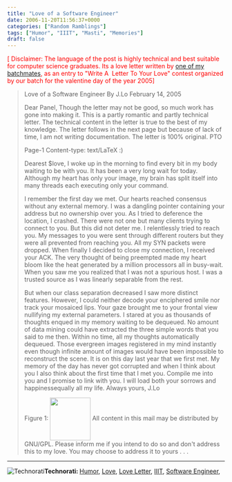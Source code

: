 ```yaml
---
title: "Love of a Software Engineer"
date: 2006-11-20T11:56:37+0000
categories: ["Random Ramblings"]
tags: ["Humor", "IIIT", "Masti", "Memories"]
draft: false
---
```


<font color="red">[ Disclaimer: The language of the post is highly technical and best suitable for computer science graduates. Its a love letter written by <a href="http://ljagan.blogspot.com/">one of my batchmates</a>, as an entry to "Write A  Letter To Your Love" contest organized by our batch for the valentine day of the year 2005]</font>
<blockquote>Love of a Software Engineer
By J.Lo
February 14, 2005

Dear Panel,
Though the letter may not be good, so much work has gone into making it. This is a partly romantic and partly technical letter. The technical content in the letter is true to the best of my knowledge. The letter follows in the next page but because of lack of time, I am not writing documentation. The letter is 100% original.
PTO

Page-1
Content-type: text/LaTeX :)

Dearest $love,
I woke up in the morning to find every bit in my body waiting to be with you. It has been a very long wait for today. Although my heart has only your image, my brain has split itself into many threads each executing only your command.

I remember the first day we met. Our hearts reached consensus without any external memory. I was a dangling pointer containing your address but no ownership over you. As I tried to deference the location, I crashed. There were not one but many clients trying to connect to you. But this did not deter me. I relentlessly tried to reach you. My messages to you were sent through different routers but they were all prevented from reaching you. All my SYN packets were dropped. When finally I decided to close my connection, I received your ACK. The very thought of being preempted made my heart bloom like the heat generated by a million processors all in busy-wait. When you saw me you realized that I was not a spurious host. I was a trusted source as I was linearly separable from the rest.

But when our class separation decreased I saw more distinct features. However, I could neither decode your enciphered smile nor track your mosaiced lips. Your gaze brought me to your frontal view nullifying my external parameters. I stared at you as thousands of thoughts enqued in my memory waiting to be dequeued. No amount of data mining could have extracted the three simple words that you said to me then. Within no time, all my thoughts automatically dequeued. Those evergreen images registered in my mind instantly even though infinite amount of images would have been impossible to reconstruct the scene. It is on this day last year that we first met. My memory of the day has never got corrupted and when I think about you I also think about the first time that I met you. Compile me into you and I promise to link with you. I will load both your sorrows and happinessequally all my life.
Always yours,
J.Lo

Figure 1:
<img src="http://www.gnu.org/graphics/gnu-head-banner.png" align="absmiddle" height="99" width="94" />
All content in this mail may be distributed by GNU/GPL. Please inform me if you intend to do so and don't address this to my love. You may choose to address it to yours . . .</blockquote>
<hr /><img src="http://rakeshkumar.wordpress.com/wp-content/uploads/2006/08/technorati.gif" alt="Technorati" /><strong>Technorati: </strong><a href="http://www.technorati.com/tag/Humor" rel="tag">Humor</a>, <a href="http://www.technorati.com/tag/Love" rel="tag">Love</a>, <a href="http://www.technorati.com/tag/Love+Letter" rel="tag">Love Letter</a>, <a href="http://www.technorati.com/tag/IIIT" rel="tag">IIIT</a>, <a href="http://www.technorati.com/tag/Software+Engineer" rel="tag">Software Engineer</a>, <a href="http://www.technorati.com/tag/" rel="tag"></a>